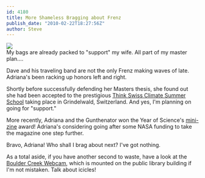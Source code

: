 ```yaml
---
id: 4180
title: More Shameless Bragging about Frenz
publish_date: "2010-02-22T18:27:56Z"
author: Steve
---
```

![](http://www.flagstafffrenzy.org/wp-content/uploads/2010/02/Switzerland-flag.jpg)  
My bags are already packed to "support" my wife. All part of my master plan....

Dave and his traveling band are not the only Frenz making waves of late. Adriana's been racking up honors left and right.

Shortly before successfully defending her Masters thesis, she found out she had been accepted to the prestigious [Think Swiss Climate Summer School](http://www.thinkswiss.org/us-swiss-exchange/summer-school) taking place in Grindelwald, Switzerland. And yes, I'm planning on going for "support."

More recently, Adriana and the Gunthenator won the Year of Science's [mini-zine](http://www.yearofscience2009.org/about/adult-winners.html) award! Adriana's considering going after some NASA funding to take the magazine one step further.

Bravo, Adriana! Who shall I brag about next? I've got nothing.

As a total aside, if you have another second to waste, have a look at the [Boulder Creek Webcam](http://www.bouldercolorado.gov/modules/mod_floodcam/viewcamera_large.htm), which is mounted on the public library building if I'm not mistaken. Talk about icicles!
